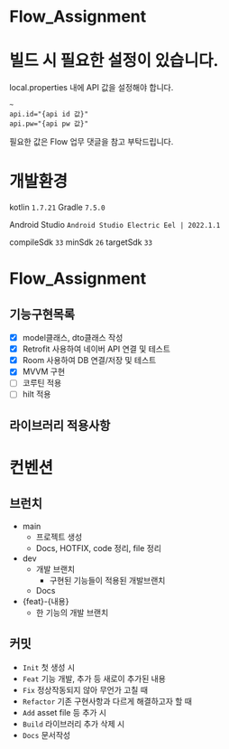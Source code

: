 # Flow_Assignment

# 빌드 시 필요한 설정이 있습니다.
local.properties 내에 API 값을 설정해야 합니다.
```properties
~
api.id="{api id 값}"
api.pw="{api pw 값}"
```
필요한 값은 Flow 업무 댓글을 참고 부탁드립니다.


# 개발환경
kotlin
`1.7.21`
Gradle
`7.5.0`

Android Studio
`Android Studio Electric Eel | 2022.1.1`

compileSdk
`33`
minSdk
`26`
targetSdk
`33`

# Flow_Assignment
## 기능구현목록
- [x] model클래스, dto클래스 작성
- [x] Retrofit 사용하여 네이버 API 연결 및 테스트
- [x] Room 사용하여 DB 연결/저장 및 테스트
- [x] MVVM 구현
- [ ] 코루틴 적용
- [ ] hilt 적용

## 라이브러리 적용사항

# 컨벤션

## 브런치
- main
  - 프로젝트 생성
  - Docs, HOTFIX, code 정리, file 정리
- dev
  - 개발 브랜치
    - 구현된 기능들이 적용된 개발브랜치
  - Docs
- {feat}-{내용}
  - 한 기능의 개발 브랜치

## 커밋
- `Init`
  첫 생성 시
- `Feat`
  기능 개발, 추가 등 새로이 추가된 내용
- `Fix`
  정상작동되지 않아 무언가 고칠 때
- `Refactor`
  기존 구현사항과 다르게 해결하고자 할 때
- `Add`
  asset file 등 추가 시
- `Build`
  라이브러리 추가 삭제 시
- `Docs`
  문서작성
